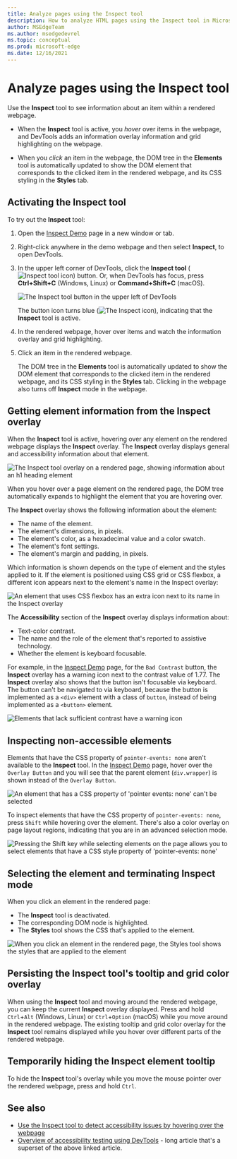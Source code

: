 ```yaml
---
title: Analyze pages using the Inspect tool
description: How to analyze HTML pages using the Inspect tool in Microsoft Edge DevTools.
author: MSEdgeTeam
ms.author: msedgedevrel
ms.topic: conceptual
ms.prod: microsoft-edge
ms.date: 12/16/2021
---
```

# Analyze pages using the Inspect tool

Use the **Inspect** tool to see information about an item within a rendered webpage.

* When the **Inspect** tool is active, you _hover_ over items in the webpage, and DevTools adds an information overlay information and grid highlighting on the webpage.

* When you _click_ an item in the webpage, the DOM tree in the **Elements** tool is automatically updated to show the DOM element that corresponds to the clicked item in the rendered webpage, and its CSS styling in the **Styles** tab.


<!-- ====================================================================== -->
## Activating the Inspect tool

To try out the **Inspect** tool:

1. Open the [Inspect Demo](https://microsoftedge.github.io/Demos/devtools-inspect) page in a new window or tab.

1. Right-click anywhere in the demo webpage and then select **Inspect**, to open DevTools.

1. In the upper left corner of DevTools, click the **Inspect tool** (![Inspect tool icon](../media/inspect-tool-icon-light-theme.png)) button.  Or, when DevTools has focus, press **Ctrl+Shift+C** (Windows, Linux) or **Command+Shift+C** (macOS).

   ![The Inspect tool button in the upper left of DevTools](images/inspect-tool-button.msft.png)

   The button icon turns blue (![The Inspect icon](../media/inspect-tool-icon-blue-light-theme.png)), indicating that the **Inspect** tool is active.

1. In the rendered webpage, hover over items and watch the information overlay and grid highlighting.

1. Click an item in the rendered webpage.

   The DOM tree in the **Elements** tool is automatically updated to show the DOM element that corresponds to the clicked item in the rendered webpage, and its CSS styling in the **Styles** tab.  Clicking in the webpage also turns off **Inspect** mode in the webpage.


<!-- ====================================================================== -->
## Getting element information from the Inspect overlay

When the **Inspect** tool is active, hovering over any element on the rendered webpage displays the **Inspect** overlay.  The **Inspect** overlay displays general and accessibility information about that element.

![The Inspect tool overlay on a rendered page, showing information about an `h1` heading element](images/inspect-tool-padding-margin.msft.png)

When you hover over a page element on the rendered page, the DOM tree automatically expands to highlight the element that you are hovering over.

The **Inspect** overlay shows the following information about the element:

* The name of the element.
* The element's dimensions, in pixels.
* The element's color, as a hexadecimal value and a color swatch.
* The element's font settings.
* The element's margin and padding, in pixels.

Which information is shown depends on the type of element and the styles applied to it.  If the element is positioned using CSS grid or CSS flexbox, a different icon appears next to the element's name in the Inspect overlay:

![An element that uses CSS flexbox has an extra icon next to its name in the Inspect overlay](images/inspect-tool-flexbox-element.msft.png)

The **Accessibility** section of the **Inspect** overlay displays information about:

* Text-color contrast.
* The name and the role of the element that's reported to assistive technology.
* Whether the element is keyboard focusable.

For example, in the [Inspect Demo](https://microsoftedge.github.io/Demos/devtools-inspect) page, for the `Bad Contrast` button, the **Inspect** overlay has a warning icon next to the contrast value of 1.77.  The **Inspect** overlay also shows that the button isn't focusable via keyboard.  The button can't be navigated to via keyboard, because the button is implemented as a `<div>` element with a class of `button`, instead of being implemented as a `<button>` element.

![Elements that lack sufficient contrast have a warning icon](images/inspect-tool-bad-contrast.msft.png)


<!-- ====================================================================== -->
## Inspecting non-accessible elements

Elements that have the CSS property of `pointer-events: none` aren't available to the **Inspect** tool.  In the [Inspect Demo](https://microsoftedge.github.io/Demos/devtools-inspect) page, hover over the `Overlay Button` and you will see that the parent element (`div.wrapper`) is shown instead of the `Overlay Button`.

![An element that has a CSS property of 'pointer events: none' can't be selected](images/inspect-tool-element-element-without-pointer-events.msft.png)

To inspect elements that have the CSS property of `pointer-events: none`, press `Shift` while hovering over the element.  There's also a color overlay on page layout regions, indicating that you are in an advanced selection mode.

![Pressing the Shift key while selecting elements on the page allows you to select elements that have a CSS style property of 'pointer-events: none'](images/inspect-tool-with-shift.msft.png)


<!-- ====================================================================== -->
## Selecting the element and terminating Inspect mode

When you click an element in the rendered page:

*  The **Inspect** tool is deactivated.
*  The corresponding DOM node is highlighted.
*  The **Styles** tool shows the CSS that's applied to the element.

![When you click an element in the rendered page, the Styles tool shows the styles that are applied to the element](images/inspect-tool-highlighted-styles.msft.png)


<!-- ====================================================================== -->
## Persisting the Inspect tool's tooltip and grid color overlay
<!-- keep sync'd:
* [Persisting the Inspect tool's tooltip and grid color overlay](../accessibility/navigation.md#persisting-the-inspect-tools-tooltip-and-grid-color-overlay) in _Navigate DevTools with assistive technology_ -->

When using the **Inspect** tool and moving around the rendered webpage, you can keep the current **Inspect** overlay displayed.  Press and hold `Ctrl`+`Alt` (Windows, Linux) or `Ctrl`+`Option` (macOS) while you move around in the rendered webpage.  The existing tooltip and grid color overlay for the **Inspect** tool remains displayed while you hover over different parts of the rendered webpage.


<!-- ====================================================================== -->
## Temporarily hiding the Inspect element tooltip

To hide the **Inspect** tool's overlay while you move the mouse pointer over the rendered webpage, press and hold `Ctrl`.


<!-- ====================================================================== -->
## See also

* [Use the Inspect tool to detect accessibility issues by hovering over the webpage](../accessibility/test-inspect-tool.md)
* [Overview of accessibility testing using DevTools](../accessibility/accessibility-testing-in-devtools.md) - long article that's a superset of the above linked article.
